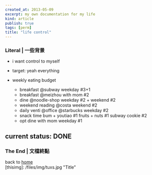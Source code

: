 ```yaml
---
created_at: 2013-05-09
excerpt: my own documentation for my life
kind: article
publish: true
tags: [perm]
title: "life control"
---
```


### Literal | 一些背景
* i want control to myself
* target: yeah everything


* weekly eating budget
    * breakfast @subway weekday #3+1
    * breakfast @meizhou with mom #2
    * dine @noodle-shop weekday #2 + weekend #2
    * weekend reading @costa weekend #2
    * daily venti @office @starbucks weekday #2
    * snack time
            bum + youtiao #1
            fruits + nuts #1
            subway cookie #2
    * opt   dine with mom weekday #1


## current status: DONE
### The End | 文檔終點

back to [home](http://ttyn.me)  
[thisimg]: /files/img/tuxs.jpg "Title"
